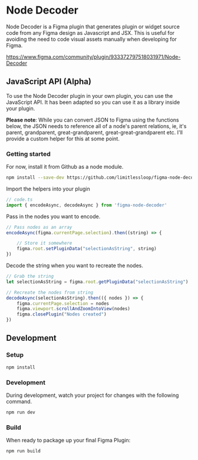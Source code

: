 # Node Decoder

Node Decoder is a Figma plugin that generates plugin or widget source code from any Figma design as Javascript and JSX. This is useful for avoiding the need to code visual assets manually when developing for Figma.

https://www.figma.com/community/plugin/933372797518031971/Node-Decoder

## JavaScript API (Alpha)

To use the Node Decoder plugin in your own plugin, you can use the JavaScript API. It has been adapted so you can use it as a library inside your plugin.

**Please note**: While you can convert JSON to Figma using the functions below, the JSON needs to reference all of a node's parent relations, ie, it's parent, grandparent, great-grandparent, great-great-grandparent etc. I'll provide a custom helper for this at some point.

### Getting started

For now, install it from Github as a node module.

```bash
npm install --save-dev https://github.com/limitlessloop/figma-node-decoder/tarball/javascript-api
```

Import the helpers into your plugin

```js
// code.ts
import { encodeAsync, decodeAsync } from 'figma-node-decoder'
```

Pass in the nodes you want to encode.

```js
// Pass nodes as an array
encodeAsync(figma.currentPage.selection).then((string) => {

    // Store it somewhere
    figma.root.setPluginData("selectionAsString", string)
})
```

Decode the string when you want to recreate the nodes.

```js
// Grab the string
let selectionAsString = figma.root.getPluginData("selectionAsString")

// Recreate the nodes from string
decodeAsync(selectionAsString).then(({ nodes }) => {
    figma.currentPage.selection = nodes
    figma.viewport.scrollAndZoomIntoView(nodes)
    figma.closePlugin("Nodes created")
})
```

## Development

### Setup
```bash
npm install
```

### Development
During development, watch your project for changes with the following command.

```bash
npm run dev
```

### Build
When ready to package up your final Figma Plugin:
```bash
npm run build
```
